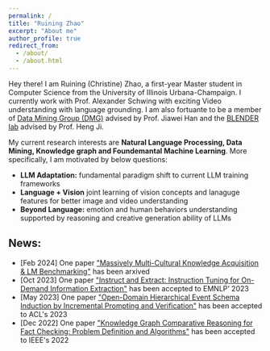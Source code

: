 ```yaml
---
permalink: /
title: "Ruining Zhao"
excerpt: "About me"
author_profile: true
redirect_from:
  - /about/
  - /about.html
---
```


Hey there! I am Ruining (Christine) Zhao, a first-year Master student in Computer Science from the University of Illinois Urbana-Champaign. I currently work with Prof. Alexander Schwing with exciting Video understanding with language grounding. I am also fortuante to be a member of [Data Mining Group (DMG)](http://dm1.cs.uiuc.edu/) advised by Prof. Jiawei Han and the [BLENDER lab](https://blender.cs.illinois.edu/) advised by Prof. Heng Ji.

My current research interests are **Natural Language Processing, Data Mining, Knowledge graph and Foundemantal Machine Learning**. More specifically, I am motivated by below questions:

- **LLM Adaptation:** fundamental paradigm shift to current LLM training frameworks
- **Language + Vision** joint learning of vision concepts and lanaguge features for better image and video understanding
- **Beyond Language:** emotion and human behaviors understanding supported by reasoning and creative generation ability of LLMs


## News:
- [Feb 2024] One paper ["Massively Multi-Cultural Knowledge Acquisition & LM Benchmarking"](https://arxiv.org/abs/2402.09369) has been arxived
- [Oct 2023] One paper ["Instruct and Extract: Instruction Tuning for On-Demand Information Extraction"](https://arxiv.org/abs/2310.16040) has been accepted to EMNLP’ 2023
- [May 2023] One paper ["Open-Domain Hierarchical Event Schema Induction by Incremental Prompting and Verification"](https://arxiv.org/abs/2307.01972) has been accepted to ACL's 2023
- [Dec 2022] One paper ["Knowledge Graph Comparative Reasoning for Fact Checking: Problem Definition and Algorithms"](http://sites.computer.org/debull/A22dec/p19.pdf) has been accepted to IEEE's 2022



